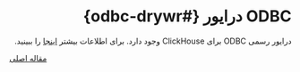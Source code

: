 <div markdown="1" dir="rtl">

# ODBC درایور {#odbc-drywr}

درایور رسمی ODBC برای ClickHouse وجود دارد. برای اطلاعات بیشتر [اینجا](https://github.com/ClickHouse/clickhouse-odbc) را ببینید.

</div>

[مقاله اصلی](https://clickhouse.tech/docs/fa/interfaces/odbc/) <!--hide-->
